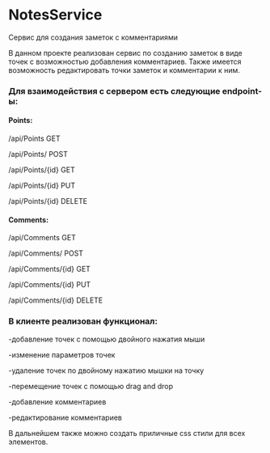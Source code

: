 # NotesService
Сервис для создания заметок с комментариями

В данном проекте реализован сервис по созданию заметок в виде точек с возможностью добавления комментариев. Также имеется возможность редактировать точки заметок и комментарии к ним.

### Для взаимодействия с сервером есть следующие endpoint-ы:

#### Points:

/api/Points           GET

/api/Points/          POST

/api/Points/{id}      GET

/api/Points/{id}      PUT

/api/Points/{id}      DELETE

#### Comments:

/api/Comments         GET

/api/Comments/        POST

/api/Comments/{id}    GET

/api/Comments/{id}    PUT

/api/Comments/{id}    DELETE



### В клиенте реализован функционал:

-добавление точек с помощью двойного нажатия мыши

-изменение параметров точек

-удаление точек по двойному нажатию мышки на точку

-перемещение точек с помощью drag and drop

-добавление комментариев

-редактирование комментариев


В дальнейшем также можно создать приличные css стили для всех элементов.
